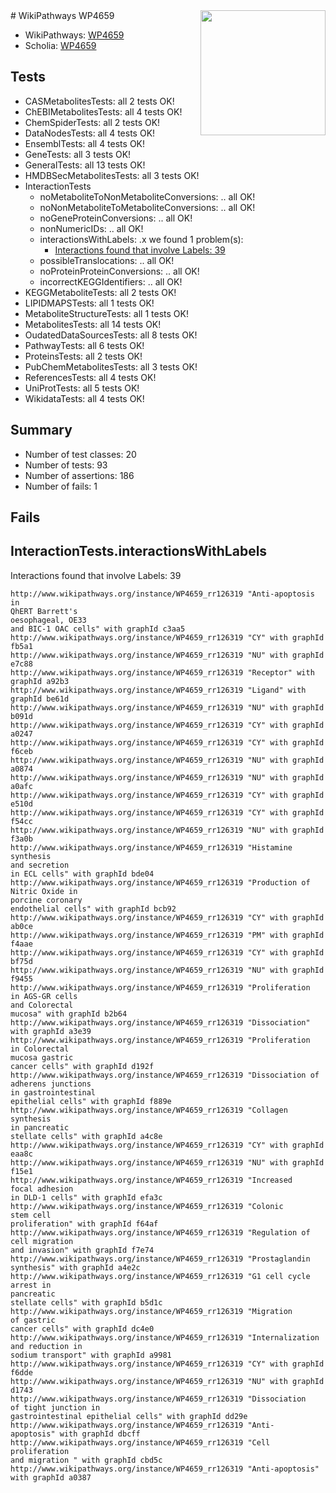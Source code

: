 <img style="float: right; width: 200px" src="https://upload.wikimedia.org/wikipedia/commons/thumb/8/83/Wplogo_with_text_500.png/640px-Wplogo_with_text_500.png" />
# WikiPathways WP4659

* WikiPathways: [WP4659](https://wikipathways.org/pathways/WP4659)
* Scholia: [WP4659](https://scholia.toolforge.org/wikipathways/WP4659)
## Tests
* CASMetabolitesTests: all 2 tests OK!
* ChEBIMetabolitesTests: all 4 tests OK!
* ChemSpiderTests: all 2 tests OK!
* DataNodesTests: all 4 tests OK!
* EnsemblTests: all 4 tests OK!
* GeneTests: all 3 tests OK!
* GeneralTests: all 13 tests OK!
* HMDBSecMetabolitesTests: all 3 tests OK!
* InteractionTests
    * noMetaboliteToNonMetaboliteConversions: .. all OK!
    * noNonMetaboliteToMetaboliteConversions: .. all OK!
    * noGeneProteinConversions: .. all OK!
    * nonNumericIDs: .. all OK!
    * interactionsWithLabels: .x we found 1 problem(s):
        * [Interactions found that involve Labels: 39](#fe97a8ff)
    * possibleTranslocations: .. all OK!
    * noProteinProteinConversions: .. all OK!
    * incorrectKEGGIdentifiers: .. all OK!
* KEGGMetaboliteTests: all 2 tests OK!
* LIPIDMAPSTests: all 1 tests OK!
* MetaboliteStructureTests: all 1 tests OK!
* MetabolitesTests: all 14 tests OK!
* OudatedDataSourcesTests: all 8 tests OK!
* PathwayTests: all 6 tests OK!
* ProteinsTests: all 2 tests OK!
* PubChemMetabolitesTests: all 3 tests OK!
* ReferencesTests: all 4 tests OK!
* UniProtTests: all 5 tests OK!
* WikidataTests: all 4 tests OK!


## Summary

* Number of test classes: 20
* Number of tests: 93
* Number of assertions: 186
* Number of fails: 1

## Fails

<a name="fe97a8ff" />

## InteractionTests.interactionsWithLabels

Interactions found that involve Labels: 39
```
http://www.wikipathways.org/instance/WP4659_rr126319 "Anti-apoptosis in
QhERT Barrett's 
oesophageal, OE33
and BIC-1 OAC cells" with graphId c3aa5
http://www.wikipathways.org/instance/WP4659_rr126319 "CY" with graphId fb5a1
http://www.wikipathways.org/instance/WP4659_rr126319 "NU" with graphId e7c88
http://www.wikipathways.org/instance/WP4659_rr126319 "Receptor" with graphId a92b3
http://www.wikipathways.org/instance/WP4659_rr126319 "Ligand" with graphId be61d
http://www.wikipathways.org/instance/WP4659_rr126319 "NU" with graphId b091d
http://www.wikipathways.org/instance/WP4659_rr126319 "CY" with graphId a0247
http://www.wikipathways.org/instance/WP4659_rr126319 "CY" with graphId f6ceb
http://www.wikipathways.org/instance/WP4659_rr126319 "NU" with graphId a0874
http://www.wikipathways.org/instance/WP4659_rr126319 "NU" with graphId a0afc
http://www.wikipathways.org/instance/WP4659_rr126319 "CY" with graphId e510d
http://www.wikipathways.org/instance/WP4659_rr126319 "CY" with graphId f54cc
http://www.wikipathways.org/instance/WP4659_rr126319 "NU" with graphId f3a0b
http://www.wikipathways.org/instance/WP4659_rr126319 "Histamine 
synthesis
and secretion  
in ECL cells" with graphId bde04
http://www.wikipathways.org/instance/WP4659_rr126319 "Production of
Nitric Oxide in
porcine coronary
endothelial cells" with graphId bcb92
http://www.wikipathways.org/instance/WP4659_rr126319 "CY" with graphId ab0ce
http://www.wikipathways.org/instance/WP4659_rr126319 "PM" with graphId f4aae
http://www.wikipathways.org/instance/WP4659_rr126319 "CY" with graphId bf75d
http://www.wikipathways.org/instance/WP4659_rr126319 "NU" with graphId f9455
http://www.wikipathways.org/instance/WP4659_rr126319 "Proliferation
in AGS-GR cells
and Colorectal
mucosa" with graphId b2b64
http://www.wikipathways.org/instance/WP4659_rr126319 "Dissociation" with graphId a3e39
http://www.wikipathways.org/instance/WP4659_rr126319 "Proliferation
in Colorectal
mucosa gastric
cancer cells" with graphId d192f
http://www.wikipathways.org/instance/WP4659_rr126319 "Dissociation of
adherens junctions
in gastrointestinal
epithelial cells" with graphId f889e
http://www.wikipathways.org/instance/WP4659_rr126319 "Collagen
synthesis
in pancreatic
stellate cells" with graphId a4c8e
http://www.wikipathways.org/instance/WP4659_rr126319 "CY" with graphId eaa8c
http://www.wikipathways.org/instance/WP4659_rr126319 "NU" with graphId f15e1
http://www.wikipathways.org/instance/WP4659_rr126319 "Increased 
focal adhesion
in DLD-1 cells" with graphId efa3c
http://www.wikipathways.org/instance/WP4659_rr126319 "Colonic 
stem cell
proliferation" with graphId f64af
http://www.wikipathways.org/instance/WP4659_rr126319 "Regulation of
cell migration
and invasion" with graphId f7e74
http://www.wikipathways.org/instance/WP4659_rr126319 "Prostaglandin
synthesis" with graphId a4e2c
http://www.wikipathways.org/instance/WP4659_rr126319 "G1 cell cycle
arrest in
pancreatic
stellate cells" with graphId b5d1c
http://www.wikipathways.org/instance/WP4659_rr126319 "Migration 
of gastric
cancer cells" with graphId dc4e0
http://www.wikipathways.org/instance/WP4659_rr126319 "Internalization
and reduction in
sodium transport" with graphId a9981
http://www.wikipathways.org/instance/WP4659_rr126319 "CY" with graphId f6dde
http://www.wikipathways.org/instance/WP4659_rr126319 "NU" with graphId d1743
http://www.wikipathways.org/instance/WP4659_rr126319 "Dissociation
of tight junction in
gastrointestinal epithelial cells" with graphId dd29e
http://www.wikipathways.org/instance/WP4659_rr126319 "Anti-
apoptosis" with graphId dbcff
http://www.wikipathways.org/instance/WP4659_rr126319 "Cell proliferation
and migration " with graphId cbd5c
http://www.wikipathways.org/instance/WP4659_rr126319 "Anti-apoptosis" with graphId a0387
```

